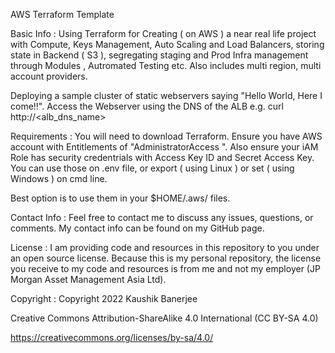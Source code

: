 AWS Terraform Template

Basic Info : Using Terraform for Creating ( on AWS ) a near real life project with Compute, Keys Management, Auto Scaling and Load Balancers,
storing state in Backend ( S3 ), segregating staging and Prod Infra management through Modules , Autromated Testing etc.
Also includes multi region, multi account providers.
    
Deploying a sample cluster of static webservers saying "Hello World, Here I come!!".
Access the Webserver using the DNS of the ALB e.g. curl http://<alb_dns_name>

Requirements : You will need to download Terraform. Ensure you have AWS account with Entitlements of "AdministratorAccess ".
Also ensure your iAM Role has security credentrials with Access Key ID and Secret Access Key.
You can use those on .env file, or export ( using Linux ) or set ( using Windows ) on cmd line. 

Best option is to use them in your $HOME/.aws/ files.

Contact Info : Feel free to contact me to discuss any issues, questions, or comments. My contact info can be found on my GitHub page.

License : I am providing code and resources in this repository to you under an open source license. Because this is my personal repository, the license you receive to my code and resources is from me and not my employer (JP Morgan Asset Management Asia Ltd).

Copyright : Copyright 2022 Kaushik Banerjee

Creative Commons Attribution-ShareAlike 4.0 International (CC BY-SA 4.0)

https://creativecommons.org/licenses/by-sa/4.0/
